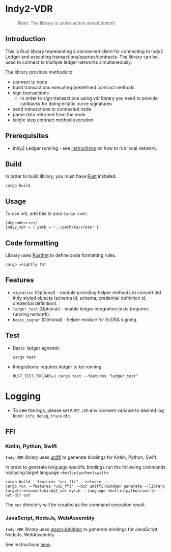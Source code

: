 # Indy2-VDR

> Note: The library is under active development!

## Introduction

This is Rust library representing a convenient client for connecting to Indy2 Ledger and executing
transactions/queries/contracts.
The library can be used to connect to multiple ledger networks simultaneously.

The library provides methods to:

- connect to node
- build transactions executing predefined contract methods
- sign transactions
    - in order to sign transactions using vdr library you need to provide callbacks for doing elliptic curve signatures
- send transactions to connected node
- parse data returned from the node
- single step contract method execution

## Prerequisites

- Indy2 Ledger running - see [instructions](../README.md) on how to run local network.

## Build

In order to build library, you must have [Rust](https://rustup.rs/) installed.

```
cargo build
```

## Usage

To use vdr, add this to your `Cargo.toml`:

```
[dependencies]
indy2_vdr = { path = "../path/to/crate" }
```

## Code formatting

Library uses [Rustfmt](https://rust-lang.github.io/rustfmt/?version=v1.6.0&search=) to define code formatting rules.

```
cargo +nightly fmt
```

## Features

- `migration` (Optional) - module providing helper methods to convert old indy styled objects (schema id, schema,
  credential definition id, credential definition).
- `ledger_test` (Optional) - enable ledger integration tests (requires running network).
- `basic_signer` (Optional) - helper module for EcDSA signing.

## Test

- Basic: ledger agnostic
  ```
  cargo test
  ```

- Integrations: requires ledger to be running
  ```
  RUST_TEST_THREADS=1 cargo test --features "ledger_test"
  ```

# Logging

- To see the logs, please set `RUST_LOG` environment variable to desired log level: `info`, `debug`, `trace` etc.

## FFI

### Kotlin, Python, Swift

`Indy-VDR` library uses [uniffi](https://mozilla.github.io/uniffi-rs/) to generate bindings for Kotlin, Python, Swift.

In order to generate language specific bindings run the following commands replacing target
language `<kotlin|python|swift>`:

```
cargo build --features "uni_ffi" --release
cargo run --features "uni_ffi" --bin uniffi-bindgen generate --library target/release/libindy2_vdr.dylib --language <kotlin|python|swift> --out-dir out
```

The `out` directory will be created as the command execution result.

### JavaScript, NodeJs, WebAssembly

`Indy-VDR` library uses [wasm-bindgen](https://rustwasm.github.io/wasm-bindgen/) to generate bindings for JavaScript, NodeJs, WebAssembly.

See instructions [here](./wasm/README.md).